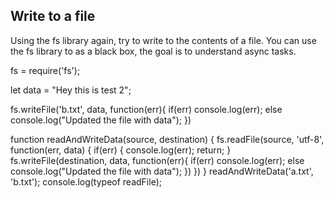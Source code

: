 ## Write to a file

Using the fs library again, try to write to the contents of a file.
You can use the fs library to as a black box, the goal is to understand async tasks.

fs = require('fs');

let data = "Hey this is test 2";

fs.writeFile('b.txt', data, function(err){
if(err) console.log(err);
else console.log("Updated the file with data");
})

function readAndWriteData(source, destination)
{
fs.readFile(source, 'utf-8', function(err, data)
{
if(err)
{
console.log(err);
return;
}
fs.writeFile(destination, data, function(err){
if(err) console.log(err);
else console.log("Updated the file with data");
})
})
}
readAndWriteData('a.txt', 'b.txt');
console.log(typeof readFile);
